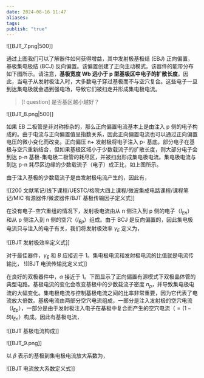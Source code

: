 ```yaml
---
date: 2024-08-16 11:47
aliases: 
tags: 
publish: "true"
---
```


![[BJT_7.png|500]]

通过上图我们可以了解器件如何获得增益，其中发射极基极结 (EBJ) 正向偏置，基极集电极结 (BCJ) 反向偏置。该偏置创建了正向主动模式。该器件的能带分布如下图所示。请注意，**基极宽度 Wb 远小于 p 型基极区中电子的扩散长度**。因此，当电子从发射极注入时，大多数电子穿过基极而不与空穴复合。这些电子一旦到达集电极就会遇到强电场，导致它们被扫走并形成集电极电流。 

>[! question]
>是否基区越小越好？


![[BJT_8.png|500]]

如果 EB 二极管是非对称掺杂的，那么正向偏置电流基本上是由注入 p 侧的电子构成的。由于电流与正向偏置值呈指数关系，因此正向偏置电流也可以通过正向偏置电压的微小变化而改变。正向偏压 n+ 发射极将电子注入 p- 基底。部分电子在基极与空穴重新结合，但如果基极区域小于少数载流子的扩散长度，则大部分电子会到达 p-n 基极-集电极二极管的耗尽区，并被扫出形成集电极电流。集电极电流与到达 p-n 耗尽区边缘的少数载流子（电子）成正比，如上图所示。

由于注入基极的少数载流子是由发射极电流产生的，因此有，

![[200 文献笔记/线下课程/UESTC/格院大四上课程/微波集成电路课程/课程笔记/MIC 有源器件/微波器件/BJT 基极传输因子定义式]]

在没有电子-空穴重组的情况下，发射极电流由从 n 侧注入到 p 侧的电子（$I_{En}$）和从 p 侧注入到 n 侧的空穴（$I_{Ep}$）组成。由于 BCJ 是反向偏置的，因此集电极电流只与注入的电子有关，我们将发射极效率 $\gamma_{E}$ 定义为，

![[BJT 发射极效率定义式]]

 对于最佳器件，$\gamma_{E}$ 和 $B$ 应接近于 1。集电极电流和发射极电流的比值就是电流传输比，
 ![[BJT 电流传输比定义式]]
 
 在良好的双极器件中，$\alpha$ 接近于 1。下图显示了正向偏置有源模式下双极晶体管的典型电路。基极电流的变化会改变基极中的少数载流子密度 $n_{p}$，并导致集电极电流的大幅变化。集电极电流与控制基极电流之间的比率非常重要，因为它代表了电流放大倍数。基极电流由两部分空穴电流组成，一部分是注入发射极的空穴电流（$I_{Ep}$），一部分是由于发射极注入电子在基极中复合而产生的空穴电流（$=(1-B)I_{En}$）构成。因此有基极电流，
 
![[BJT 基极电流构成]]

![[BJT_9.png]] 

以 $\beta$ 表示的基极到集电极电流放大系数为，

![[BJT 电流放大系数定义式]]

